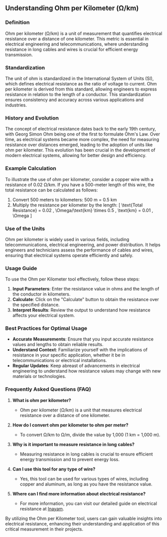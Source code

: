 ## Understanding Ohm per Kilometer (Ω/km)

### Definition
Ohm per kilometer (Ω/km) is a unit of measurement that quantifies electrical resistance over a distance of one kilometer. This metric is essential in electrical engineering and telecommunications, where understanding resistance in long cables and wires is crucial for efficient energy transmission.

### Standardization
The unit of ohm is standardized in the International System of Units (SI), which defines electrical resistance as the ratio of voltage to current. Ohm per kilometer is derived from this standard, allowing engineers to express resistance in relation to the length of a conductor. This standardization ensures consistency and accuracy across various applications and industries.

### History and Evolution
The concept of electrical resistance dates back to the early 19th century, with Georg Simon Ohm being one of the first to formulate Ohm's Law. Over time, as electrical systems became more complex, the need for measuring resistance over distances emerged, leading to the adoption of units like ohm per kilometer. This evolution has been crucial in the development of modern electrical systems, allowing for better design and efficiency.

### Example Calculation
To illustrate the use of ohm per kilometer, consider a copper wire with a resistance of 0.02 Ω/km. If you have a 500-meter length of this wire, the total resistance can be calculated as follows:

1. Convert 500 meters to kilometers: 500 m = 0.5 km
2. Multiply the resistance per kilometer by the length: 
   \[
   \text{Total Resistance} = 0.02 \, \Omega/\text{km} \times 0.5 \, \text{km} = 0.01 \, \Omega
   \]

### Use of the Units
Ohm per kilometer is widely used in various fields, including telecommunications, electrical engineering, and power distribution. It helps engineers and technicians assess the performance of cables and wires, ensuring that electrical systems operate efficiently and safely.

### Usage Guide
To use the Ohm per Kilometer tool effectively, follow these steps:

1. **Input Parameters**: Enter the resistance value in ohms and the length of the conductor in kilometers.
2. **Calculate**: Click on the "Calculate" button to obtain the resistance over the specified distance.
3. **Interpret Results**: Review the output to understand how resistance affects your electrical system.

### Best Practices for Optimal Usage
- **Accurate Measurements**: Ensure that you input accurate resistance values and lengths to obtain reliable results.
- **Understand Context**: Familiarize yourself with the implications of resistance in your specific application, whether it be in telecommunications or electrical installations.
- **Regular Updates**: Keep abreast of advancements in electrical engineering to understand how resistance values may change with new materials or technologies.

### Frequently Asked Questions (FAQ)

1. **What is ohm per kilometer?**
   - Ohm per kilometer (Ω/km) is a unit that measures electrical resistance over a distance of one kilometer.

2. **How do I convert ohm per kilometer to ohm per meter?**
   - To convert Ω/km to Ω/m, divide the value by 1,000 (1 km = 1,000 m).

3. **Why is it important to measure resistance in long cables?**
   - Measuring resistance in long cables is crucial to ensure efficient energy transmission and to prevent energy loss.

4. **Can I use this tool for any type of wire?**
   - Yes, this tool can be used for various types of wires, including copper and aluminum, as long as you have the resistance value.

5. **Where can I find more information about electrical resistance?**
   - For more information, you can visit our detailed guide on electrical resistance at [Inayam](https://www.inayam.co/unit-converter/electrical_resistance).

By utilizing the Ohm per Kilometer tool, users can gain valuable insights into electrical resistance, enhancing their understanding and application of this critical measurement in their projects.